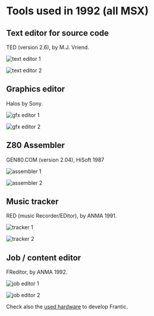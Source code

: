 # Tools used in 1992 (all MSX)

## Text editor for source code

TED (version 2.6), by M.J. Vriend.

![text editor 1](text_editor_ted_1.png)

![text editor 2](text_editor_ted_2.png)

## Graphics editor

Halos by Sony.

![gfx editor 1](graphics_editor_halos_1.png)

![gfx editor 2](graphics_editor_halos_2.png)

## Z80 Assembler

GEN80.COM (version 2.04), HiSoft 1987

![assembler 1](assembler_gen80_1.png)

![assembler 2](assembler_gen80_2.png)

## Music tracker

RED (music Recorder/EDitor), by ANMA 1991.

![tracker 1](music_tracker_red_1.png)

![tracker 2](music_tracker_red_2.png)

## Job / content editor

FReditor, by ANMA 1992.

![job editor 1](job_editor_freditor_1.png)

![job editor 2](job_editor_freditor_2.png)


Check also the [used hardware](USED_HARDWARE.md) to develop Frantic.


